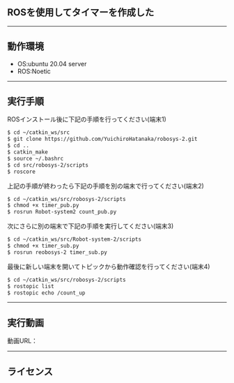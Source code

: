 ## ROSを使用してタイマーを作成した
---

## 動作環境
* OS:ubuntu 20.04 server
* ROS:Noetic
---

## 実行手順
ROSインストール後に下記の手順を行ってください(端末1)
```sh
$ cd ~/catkin_ws/src
$ git clone https://github.com/YuichiroHatanaka/robosys-2.git
$ cd ..
$ catkin_make
$ source ~/.bashrc
$ cd src/robosys-2/scripts
$ roscore
```
上記の手順が終わったら下記の手順を別の端末で行ってください(端末2)
```sh
$ cd ~/catkin_ws/src/robosys-2/scripts
$ chmod +x timer_pub.py
$ rosrun Robot-system2 count_pub.py
```
次にさらに別の端末で下記の手順を実行してください(端末3)
```sh
$ cd ~/catkin_ws/src/Robot-system-2/scripts
$ chmod +x timer_sub.py
$ rosrun reobosys-2 timer_sub.py
```
最後に新しい端末を開いてトピックから動作確認を行ってください(端末4)
```sh
$ cd ~/catkin_ws/src/robosys-2/scripts
$ rostopic list
$ rostopic echo /count_up
```
---

## 実行動画
動画URL：

---

## ライセンス

